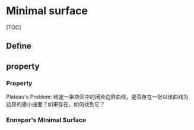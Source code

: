 # Minimal surface

[TOC]

## Define



## property

### Property

Plateau's Problem: 给定一条空间中的闭合边界曲线，是否存在一张以该曲线为边界的极小曲面？如果存在，如何找到它？

### Enneper's Minimal Surface